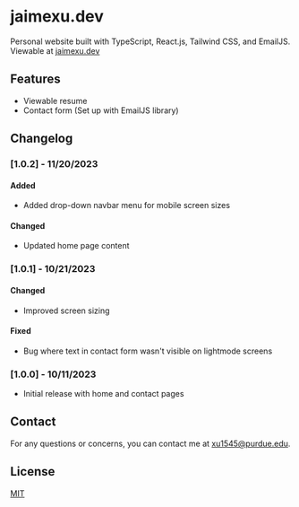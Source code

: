 # jaimexu.dev

Personal website built with TypeScript, React.js, Tailwind CSS, and EmailJS. Viewable at [jaimexu.dev](https://jaimexu.dev)

## Features

- Viewable resume
- Contact form (Set up with EmailJS library)

## Changelog

### [1.0.2] - 11/20/2023

#### Added

- Added drop-down navbar menu for mobile screen sizes

#### Changed

- Updated home page content

### [1.0.1] - 10/21/2023

#### Changed

- Improved screen sizing

#### Fixed

- Bug where text in contact form wasn't visible on lightmode screens

### [1.0.0] - 10/11/2023

- Initial release with home and contact pages

## Contact

For any questions or concerns, you can contact me at [xu1545@purdue.edu](mailto:xu1545@purdue.edu).

## License

[MIT](https://choosealicense.com/licenses/mit/)
